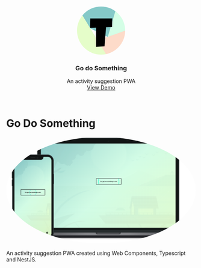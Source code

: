 <br />

<div align="center">
 <img  src="/go-do-smth-web/src/assets/images/icons/icon-128x128.png" style="border-radius:50%" />
  <h3 align="center">Go do Something</h3>

  <p align="center">
    An activity suggestion PWA
    <br />
    <a href="https://github.com/othneildrew/Best-README-Template">View Demo</a>
  </p>
</div>
<br />

# Go Do Something

<img  src="/preview.png" style="border-radius:50%" />

An activity suggestion PWA created using Web Components, Typescript and NestJS.

